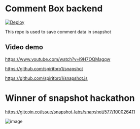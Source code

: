# Comment Box backend

[![Deploy](https://button.deta.dev/1/svg)](https://go.deta.dev/deploy?repo=https://github.com/spiritbro1/commentbox-backend)

This repo is used to save comment data in snapshot

## Video demo

https://www.youtube.com/watch?v=l9H7OQMagqw

https://github.com/spiritbro1/snapshot

https://github.com/spiritbro1/snapshot.js

# Winner of snapshot hackathon

https://gitcoin.co/issue/snapshot-labs/snapshot/577/100026411

![image](https://user-images.githubusercontent.com/62529025/136636175-1ec2aecf-22ea-4e2e-89ed-a3622b7319be.png)
